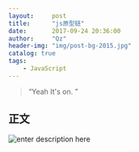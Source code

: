 ```yaml
---
layout:     post
title:      "js原型链"
date:       2017-09-24 20:36:00
author:     "Qz"
header-img: "img/post-bg-2015.jpg"
catalog: true
tags:
    - JavaScript
---
```


> “Yeah It's on. ”


## 正文

![enter description here][1]


  [1]: img/prototype-chain.png "prototype- chain.png"